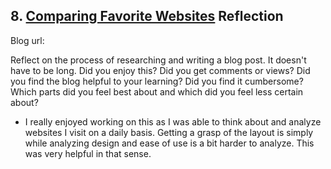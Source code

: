 ## 8. [Comparing Favorite Websites](8_technical_blog/readme.md) Reflection

Blog url: <!-- Blog URL here (remove comment)  -->

Reflect on the process of researching and writing a blog post. It doesn't have to be long. Did you enjoy this? Did you get comments or views? Did you find the blog helpful to your learning? Did you find it cumbersome? Which parts did you feel best about and which did you feel less certain about?

* I really enjoyed working on this as I was able to think about and analyze websites I visit on a daily basis. Getting a grasp of the layout is simply while analyzing design and ease of use is a bit harder to analyze. This was very helpful in that sense.
